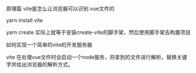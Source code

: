 原理篇 vite是怎么让浏览器可以识别.vue文件的

yarn install vite

yarn create 实际上就等于安装create-vite的脚手架，然后使用脚手架去构置项目

如何实现一个简单的vite的开发服务器

vite 在处理vue文件时会启动一个node服务，将拿到的文件进行解析，替换关键字并给出浏览器的解析方式。